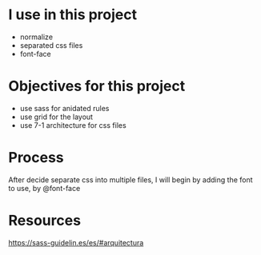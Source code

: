 # I use in this project
- normalize
- separated css files
- font-face 

# Objectives for this project
- use sass for anidated rules
- use grid for the layout
- use 7-1 architecture for css files


# Process
After decide separate css into multiple files,
I will begin by adding the font to use, by @font-face


# Resources
https://sass-guidelin.es/es/#arquitectura